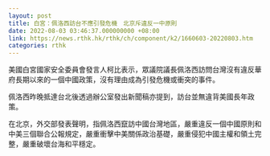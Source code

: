 ```yaml
---
layout: post
title: 白宮：佩洛西訪台不應引發危機　北京斥違反一中原則
date: 2022-08-03 03:46:37.000000000 +08:00
link: https://news.rthk.hk/rthk/ch/component/k2/1660603-20220803.htm
categories: rthk
---
```


美國白宮國家安全委員會發言人柯比表示，眾議院議長佩洛西訪問台灣沒有違反華府長期以來的一個中國政策，沒有理由成為引發危機或衝突的事件。

佩洛西昨晚抵達台北後透過辦公室發出新聞稿亦提到，訪台並無違背美國長年政策。

在北京，外交部發表聲明，指佩洛西竄訪中國台灣地區，嚴重違反一個中國原則和中美三個聯合公報規定，嚴重衝擊中美關係政治基礎，嚴重侵犯中國主權和領土完整，嚴重破壞台海和平穩定。
